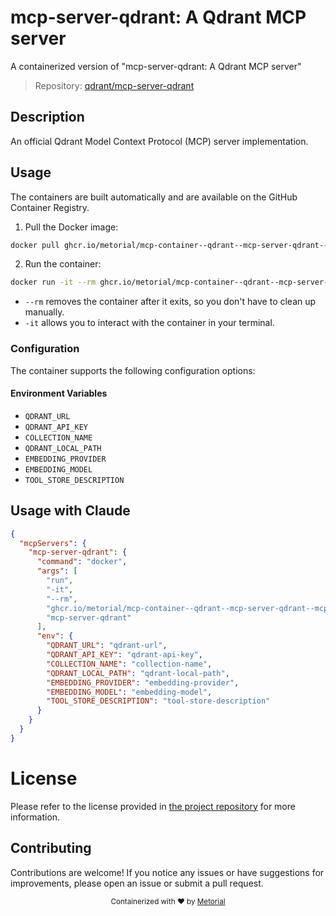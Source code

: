 
# mcp-server-qdrant: A Qdrant MCP server

A containerized version of "mcp-server-qdrant: A Qdrant MCP server"

> Repository: [qdrant/mcp-server-qdrant](https://github.com/qdrant/mcp-server-qdrant)

## Description

An official Qdrant Model Context Protocol (MCP) server implementation.


## Usage

The containers are built automatically and are available on the GitHub Container Registry.

1. Pull the Docker image:

```bash
docker pull ghcr.io/metorial/mcp-container--qdrant--mcp-server-qdrant--mcp-server-qdrant
```

2. Run the container:

```bash
docker run -it --rm ghcr.io/metorial/mcp-container--qdrant--mcp-server-qdrant--mcp-server-qdrant 
```

- `--rm` removes the container after it exits, so you don't have to clean up manually.
- `-it` allows you to interact with the container in your terminal.


### Configuration

The container supports the following configuration options:




#### Environment Variables

- `QDRANT_URL`
- `QDRANT_API_KEY`
- `COLLECTION_NAME`
- `QDRANT_LOCAL_PATH`
- `EMBEDDING_PROVIDER`
- `EMBEDDING_MODEL`
- `TOOL_STORE_DESCRIPTION`




## Usage with Claude

```json
{
  "mcpServers": {
    "mcp-server-qdrant": {
      "command": "docker",
      "args": [
        "run",
        "-it",
        "--rm",
        "ghcr.io/metorial/mcp-container--qdrant--mcp-server-qdrant--mcp-server-qdrant",
        "mcp-server-qdrant"
      ],
      "env": {
        "QDRANT_URL": "qdrant-url",
        "QDRANT_API_KEY": "qdrant-api-key",
        "COLLECTION_NAME": "collection-name",
        "QDRANT_LOCAL_PATH": "qdrant-local-path",
        "EMBEDDING_PROVIDER": "embedding-provider",
        "EMBEDDING_MODEL": "embedding-model",
        "TOOL_STORE_DESCRIPTION": "tool-store-description"
      }
    }
  }
}
```

# License

Please refer to the license provided in [the project repository](https://github.com/qdrant/mcp-server-qdrant) for more information.

## Contributing

Contributions are welcome! If you notice any issues or have suggestions for improvements, please open an issue or submit a pull request.

<div align="center">
  <sub>Containerized with ❤️ by <a href="https://metorial.com">Metorial</a></sub>
</div>
  